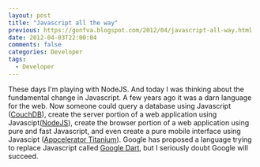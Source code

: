 ```yaml
---
layout: post
title: "Javascript all the way"
previous: https://gonfva.blogspot.com/2012/04/javascript-all-way.html
date: 2012-04-03T22:00:04
comments: false
categories: Developer
tags:
  - Developer
---
```


These days I'm playing with NodeJS.
And today I was thinking about the fundamental change in Javascript.
A few years ago it was a darn language for the web.
Now someone could query a database using Javascript ([CouchDB](http://couchdb.apache.org/)), create the server portion of a web application using Javascipt([NodeJS](http://nodejs.org/)), create the browser portion of a web application using pure and fast Javascript, and even create a pure mobile interface using Javascipt ([Appcelerator Titanium](http://www.appcelerator.com/)).
Google has proposed a language trying to replace Javascript called [Google Dart](http://www.dartlang.org/), but I seriously doubt Google will succeed.
